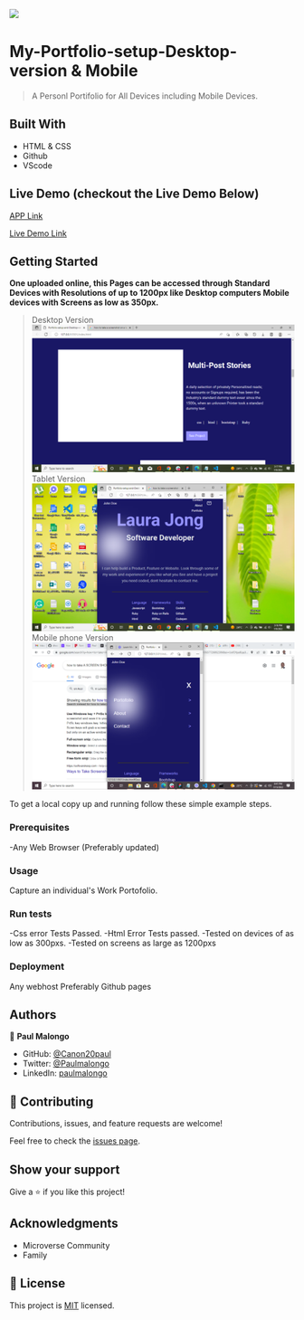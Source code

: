 ![](https://img.shields.io/badge/Microverse-blueviolet)

# My-Portfolio-setup-Desktop-version & Mobile

> A Personl Portifolio for All Devices including Mobile Devices.


## Built With

- HTML & CSS
- Github
- VScode

## Live Demo (checkout the Live Demo Below)

[APP Link](https://canon20paul.github.io/My-Portfolio-setup-Desktop-version/)

[Live Demo Link](https://www.loom.com/share/67c15e1fd2ae4b09805e50bf36fd98a8)


## Getting Started

**One uploaded online, this Pages can be accessed through Standard Devices with Resolutions of up to 1200px like Desktop computers Mobile devices with Screens as low as 350px.**

>Desktop Version
![](images/Desktop.png)
>Tablet Version
![](images/Tab.png)
>Mobile phone Version
![](images/Mobile.png)





To get a local copy up and running follow these simple example steps.

### Prerequisites
-Any Web Browser (Preferably updated)

### Usage
Capture an individual's Work Portofolio.

### Run tests
-Css error Tests Passed.
-Html Error Tests passed.
-Tested on devices of as low as 300pxs.
-Tested on screens as large as 1200pxs
### Deployment
Any webhost Preferably Github pages


## Authors

👤 **Paul Malongo**

- GitHub: [@Canon20paul](https://github.com/githubhandle)
- Twitter: [@Paulmalongo](https://twitter.com/twitterhandle)
- LinkedIn: [paulmalongo](https://linkedin.com/in/linkedinhandle)


## 🤝 Contributing

Contributions, issues, and feature requests are welcome!

Feel free to check the [issues page](../../issues/).

## Show your support

Give a ⭐️ if you like this project!

## Acknowledgments

- Microverse Community
- Family


## 📝 License

This project is [MIT](./MIT.md) licensed.
